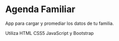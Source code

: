 # Agenda Familiar

App para cargar y promediar los datos de tu familia.

Utiliza HTML CSS5 JavaScript y Bootstrap

